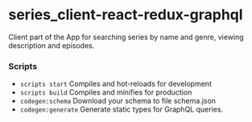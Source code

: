# series_client-react-redux-graphql

Сlient part of the App for searching series by name and genre, viewing description and episodes.

### Scripts

- `scripts start` Compiles and hot-reloads for development
- `scripts build` Compiles and minifies for production
- `codegen:schema` Download your schema to file schema.json
- `codegen:generate` Generate static types for GraphQL queries.
